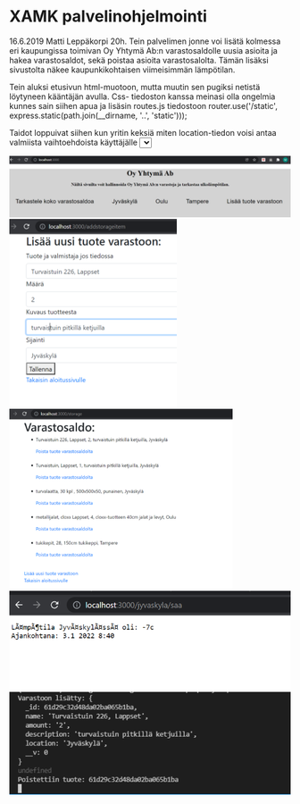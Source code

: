# XAMK palvelinohjelmointi

16.6.2019
Matti Leppäkorpi 20h.
Tein palvelimen jonne voi lisätä kolmessa eri kaupungissa toimivan 
Oy Yhtymä Ab:n varastosaldolle uusia asioita ja hakea varastosaldot, sekä poistaa asioita varastosalolta.
Tämän lisäksi sivustolta näkee kaupunkikohtaisen viimeisimmän lämpötilan.

Tein aluksi etusivun html-muotoon, mutta muutin sen pugiksi netistä löytyneen kääntäjän avulla. Css-
tiedoston kanssa meinasi olla ongelmia kunnes sain siihen apua ja lisäsin routes.js tiedostoon 
router.use('/static', express.static(path.join(__dirname, '..', 'static'))); 

Taidot loppuivat siihen kun yritin keksiä miten location-tiedon voisi antaa valmiista vaihtoehdoista 
käyttäjälle <select>-tagilla. Tämän avulla olisin ehkä voinut keksiä konstin myös varastojen sorttaamisen
kaupungeittain. Nyt tuo kaupunkikohtainen varastosaldo näyttää koko varaston.

<img src="kuvat/kuva1.PNG" width="700" />
<img src="kuvat/kuva2.PNG" width="300" />
<img src="kuvat/kuva3.PNG" width="400" />
<img src="kuvat/kuva4.PNG" width="600" />
<img src="kuvat/kuva5.PNG" width="600" />
